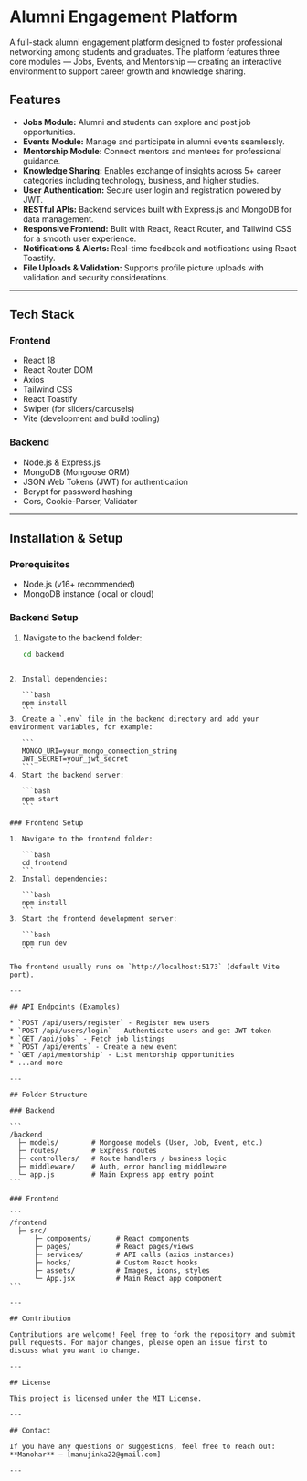 

# Alumni Engagement Platform

A full-stack alumni engagement platform designed to foster professional networking among students and graduates. The platform features three core modules — Jobs, Events, and Mentorship — creating an interactive environment to support career growth and knowledge sharing.


## Features

- **Jobs Module:** Alumni and students can explore and post job opportunities.
- **Events Module:** Manage and participate in alumni events seamlessly.
- **Mentorship Module:** Connect mentors and mentees for professional guidance.
- **Knowledge Sharing:** Enables exchange of insights across 5+ career categories including technology, business, and higher studies.
- **User Authentication:** Secure user login and registration powered by JWT.
- **RESTful APIs:** Backend services built with Express.js and MongoDB for data management.
- **Responsive Frontend:** Built with React, React Router, and Tailwind CSS for a smooth user experience.
- **Notifications & Alerts:** Real-time feedback and notifications using React Toastify.
- **File Uploads & Validation:** Supports profile picture uploads with validation and security considerations.

---

## Tech Stack

### Frontend

- React 18
- React Router DOM
- Axios
- Tailwind CSS
- React Toastify
- Swiper (for sliders/carousels)
- Vite (development and build tooling)

### Backend

- Node.js & Express.js
- MongoDB (Mongoose ORM)
- JSON Web Tokens (JWT) for authentication
- Bcrypt for password hashing
- Cors, Cookie-Parser, Validator

---

## Installation & Setup

### Prerequisites

- Node.js (v16+ recommended)
- MongoDB instance (local or cloud)

### Backend Setup

1. Navigate to the backend folder:
   ```bash
   cd backend
````

2. Install dependencies:

   ```bash
   npm install
   ```
3. Create a `.env` file in the backend directory and add your environment variables, for example:

   ```
   MONGO_URI=your_mongo_connection_string
   JWT_SECRET=your_jwt_secret
   ```
4. Start the backend server:

   ```bash
   npm start
   ```

### Frontend Setup

1. Navigate to the frontend folder:

   ```bash
   cd frontend
   ```
2. Install dependencies:

   ```bash
   npm install
   ```
3. Start the frontend development server:

   ```bash
   npm run dev
   ```

The frontend usually runs on `http://localhost:5173` (default Vite port).

---

## API Endpoints (Examples)

* `POST /api/users/register` - Register new users
* `POST /api/users/login` - Authenticate users and get JWT token
* `GET /api/jobs` - Fetch job listings
* `POST /api/events` - Create a new event
* `GET /api/mentorship` - List mentorship opportunities
* ...and more

---

## Folder Structure

### Backend

```
/backend
  ├─ models/        # Mongoose models (User, Job, Event, etc.)
  ├─ routes/        # Express routes
  ├─ controllers/   # Route handlers / business logic
  ├─ middleware/    # Auth, error handling middleware
  └─ app.js         # Main Express app entry point
```

### Frontend

```
/frontend
  ├─ src/
      ├─ components/      # React components
      ├─ pages/           # React pages/views
      ├─ services/        # API calls (axios instances)
      ├─ hooks/           # Custom React hooks
      ├─ assets/          # Images, icons, styles
      └─ App.jsx          # Main React app component
```

---

## Contribution

Contributions are welcome! Feel free to fork the repository and submit pull requests. For major changes, please open an issue first to discuss what you want to change.

---

## License

This project is licensed under the MIT License.

---

## Contact

If you have any questions or suggestions, feel free to reach out:
**Manohar** – [manujinka22@gmail.com]

---

